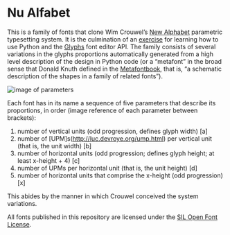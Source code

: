# Nu Alfabet

This is a family of fonts that clone Wim Crouwel’s [New Alphabet](https://en.wikipedia.org/wiki/New_Alphabet) parametric typesetting system. It is the culmination of an [exercise](https://github.com/rdazvd/new-alphabet-generator) for learning how to use Python and the [Glyphs](https://glyphsapp.com/) font editor API. The family consists of several variations in the glyphs proportions automatically generated from a high level description of the design in Python code (or a “metafont” in the broad sense that Donald Knuth defined in the [Metafontbook](https://www.amazon.com/Metafont-Book-Donald-Knuth/dp/0201134446), that is, “a schematic description of the shapes in a family of related fonts”).

![image of parameters](https://github.com/rdazvd/nu-alfabet/blob/master/nu-alfabet-parameters.png)

Each font has in its name a sequence of five parameters that describe its proportions, in order (image reference of each parameter between brackets):  
1. number of vertical units (odd progression, defines glyph width) [a]
2. number of [UPM]s(http://luc.devroye.org/ump.html) per vertical unit (that is, the unit width) [b]
3. number of horizontal units (odd progression; defines glyph height; at least x-height + 4) [c]
4. number of UPMs per horizontal unit (that is, the unit height) [d]
5. number of horizontal units that comprise the x-height (odd progression) [x]

This abides by the manner in which Crouwel conceived the system variations.

All fonts published in this repository are licensed under the [SIL Open Font License](http://scripts.sil.org/cms/scripts/page.php?site_id=nrsi&id=OFL).

